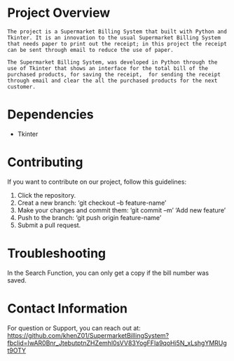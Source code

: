 # Project Overview	
	The project is a Supermarket Billing System that built with Python and Tkinter. It is an innovation to the usual Supermarket Billing System that needs paper to print out the receipt; in this project the receipt can be sent through email to reduce the use of paper.
 
	The Supermarket Billing System, was developed in Python through the use of Tkinter that shows an interface for the total bill of the purchased products, for saving the receipt,  for sending the receipt through email and clear the all the purchased products for the next customer. 
 
# Dependencies
- Tkinter
  
# Contributing
If you want to contribute on our project, follow this guidelines:
1. Click the repository.
2.  Creat a new branch: ‘git checkout –b feature-name’
3.  Make your changes and commit them: ‘git commit –m’ ‘Add new feature’
4. Push to the branch: ‘git push origin feature-name’
5. Submit a pull request.

# Troubleshooting
In the Search Function, you can only get a copy if the bill number was saved.

# Contact Information
For question or Support, you can reach out at:
https://github.com/khenZ01/SupermarketBillingSystem?fbclid=IwAR0Bnr_JtebutptnZHZemhl0sVV83YogFFla9qoHi5N_xLshgYMRUgt9OTY
